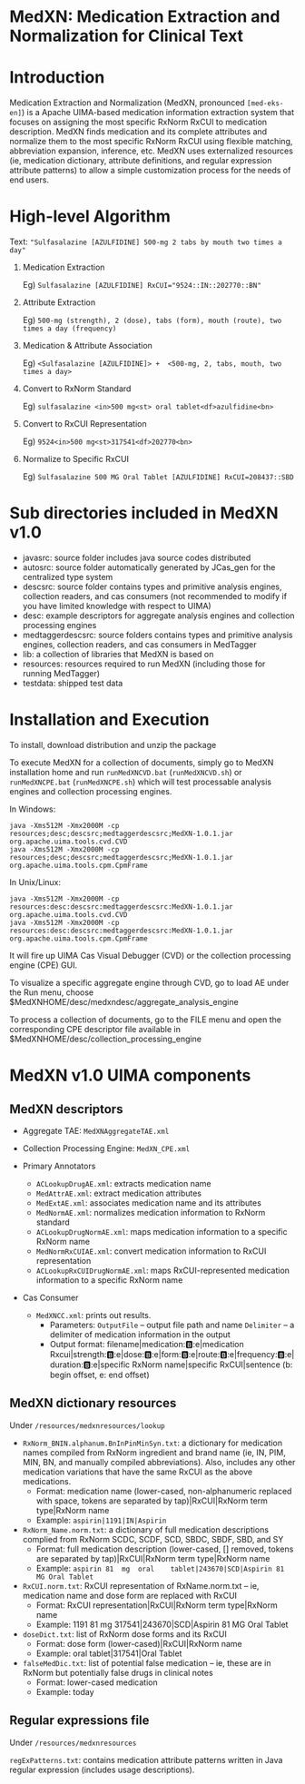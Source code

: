 # MedXN: Medication Extraction and Normalization for Clinical Text



# Introduction


Medication Extraction and Normalization (MedXN, pronounced `[med-eks-en]`) is a Apache UIMA-based medication information extraction system that focuses on assigning the most specific RxNorm RxCUI to medication description. MedXN finds medication and its complete attributes and normalize them to the most specific RxNorm RxCUI using flexible matching, abbreviation expansion, inference, etc. MedXN uses externalized resources (ie, medication dictionary, attribute definitions, and regular expression attribute patterns) to allow a simple customization process for the needs of end users. 

# High-level Algorithm
Text: `"Sulfasalazine [AZULFIDINE] 500-mg 2 tabs by mouth two times a day"`

1. Medication Extraction

	Eg) `Sulfasalazine [AZULFIDINE] RxCUI="9524::IN::202770::BN"`
	
2. Attribute Extraction

	Eg) `500-mg (strength), 2 (dose), tabs (form), mouth (route), two times a day (frequency)`
	
3. Medication & Attribute Association

	Eg) `<Sulfasalazine [AZULFIDINE]> +  <500-mg, 2, tabs, mouth, two times a day>`
	
4. Convert to RxNorm Standard

	Eg) `sulfasalazine <in>500 mg<st> oral tablet<df>azulfidine<bn>`
	
5. Convert to RxCUI Representation

	Eg) `9524<in>500 mg<st>317541<df>202770<bn>`
	
6. Normalize to Specific RxCUI

	Eg) `Sulfasalazine 500 MG Oral Tablet [AZULFIDINE] RxCUI=208437::SBD`

# Sub directories included in MedXN v1.0
 
- javasrc: source folder includes java source codes distributed
- autosrc: source folder automatically generated by JCas_gen for the centralized type system 
- descsrc: source folder contains types and primitive analysis engines, collection readers, and cas consumers (not recommended to modify if you have limited knowledge with respect to UIMA)
- desc: example descriptors for aggregate analysis engines and collection processing engines
- medtaggerdescsrc: source folders contains types and primitive analysis engines, collection readers, and cas consumers in MedTagger
- lib: a collection of libraries that MedXN is based on
- resources: resources required to run MedXN (including those for running MedTagger)
- testdata: shipped test data 
 

# Installation and Execution

To install, download distribution and unzip the package 

To execute MedXN for a collection of documents, simply go to MedXN installation home 
and run `runMedXNCVD.bat` (`runMedXNCVD.sh`) or `runMedXNCPE.bat` (`runMedXNCPE.sh`)
 which will test processable analysis engines and collection processing engines.

In Windows:

```
java -Xms512M -Xmx2000M -cp resources;desc;descsrc;medtaggerdescsrc;MedXN-1.0.1.jar org.apache.uima.tools.cvd.CVD
java -Xms512M -Xmx2000M -cp resources;desc;descsrc;medtaggerdescsrc;MedXN-1.0.1.jar org.apache.uima.tools.cpm.CpmFrame
```
 
In Unix/Linux:

```
java -Xms512M -Xmx2000M -cp resources:desc:descsrc:medtaggerdescsrc:MedXN-1.0.1.jar org.apache.uima.tools.cvd.CVD
java -Xms512M -Xmx2000M -cp resources:desc:descsrc:medtaggerdescsrc:MedXN-1.0.1.jar org.apache.uima.tools.cpm.CpmFrame
```

It will fire up UIMA Cas Visual Debugger (CVD) or the collection processing engine (CPE) GUI. 

To visualize a specific aggregate engine through CVD, go to load AE under the Run menu,  choose 
$MedXNHOME/desc/medxndesc/aggregate_analysis_engine

To process a collection of documents, go to the FILE menu and open the corresponding CPE descriptor file 
available in $MedXNHOME/desc/collection_processing_engine


# MedXN v1.0 UIMA components


## MedXN descriptors

- Aggregate TAE: `MedXNAggregateTAE.xml`
	
- Collection Processing Engine: `MedXN_CPE.xml`

- Primary Annotators
	- `ACLookupDrugAE.xml`: extracts medication name 
	- `MedAttrAE.xml`: extract medication attributes
	- `MedExtAE.xml`: associates medication name and its attributes
	- `MedNormAE.xml`: normalizes medication information to RxNorm standard
	- `ACLookupDrugNormAE.xml`: maps medication information to a specific RxNorm name
	- `MedNormRxCUIAE.xml`: convert medication information to RxCUI representation
	- `ACLookupRxCUIDrugNormAE.xml`: maps RxCUI-represented medication information to a specific RxNorm name
- Cas Consumer
	- `MedXNCC.xml`: prints out results.  
		- Parameters: 
			`OutputFile` – output file path and name
			`Delimiter` – a delimiter of medication information in the output
		- Output format: 
			filename|medication::b::e|medication Rxcui|strength::b::e|dose::b::e|form::b::e|route::b::e|frequency::b::e|duration::b::e|specific RxNorm name|specific RxCUI|sentence (b: begin offset, e: end offset) 
		
## MedXN dictionary resources
Under `/resources/medxnresources/lookup`

- `RxNorm_BNIN.alphanum.BnInPinMinSyn.txt`: a dictionary for medication names compiled from RxNorm ingredient and brand name (ie, IN, PIM, MIN, BN, and manually compiled abbreviations). Also, includes any other medication variations that have the same RxCUI as the above medications.
	- Format: medication name (lower-cased, non-alphanumeric replaced with space, tokens are separated by tap)|RxCUI|RxNorm term type|RxNorm name
	- Example: `aspirin|1191|IN|Aspirin`
- `RxNorm_Name.norm.txt`: a dictionary of full medication descriptions complied from RxNorm SCDC, SCDF, SCD, SBDC, SBDF, SBD, and SY
	- Format: full medication description (lower-cased, [] removed, tokens are separated by tap)|RxCUI|RxNorm term type|RxNorm name
	- Example: `aspirin	81	mg	oral	tablet|243670|SCD|Aspirin 81 MG Oral Tablet`
- `RxCUI.norm.txt`: RxCUI representation of RxName.norm.txt – ie, medication name and dose form are replaced with RxCUI
	- Format: RxCUI representation|RxCUI|RxNorm term type|RxNorm name
	- Example: 1191	81	mg	317541|243670|SCD|Aspirin 81 MG Oral Tablet
- `doseDict.txt`: list of RxNorm dose forms and its RxCUI
	- Format: dose form (lower-cased)|RxCUI|RxNorm name
	- Example: oral tablet|317541|Oral Tablet
- `falseMedDic.txt`: list of potential false medication – ie, these are in RxNorm but potentially false drugs in clinical notes
	- Format: lower-cased medication
	- Example: today

## Regular expressions file
Under `/resources/medxnresources`

`regExPatterns.txt`: contains medication attribute patterns written in Java regular expression (includes usage descriptions).

